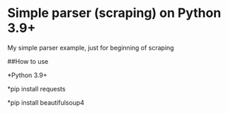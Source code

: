 # Simple parser (scraping) on Python 3.9+

My simple parser example, just for beginning of scraping

##How to use

*Python 3.9+

*pip install requests

*pip install beautifulsoup4
